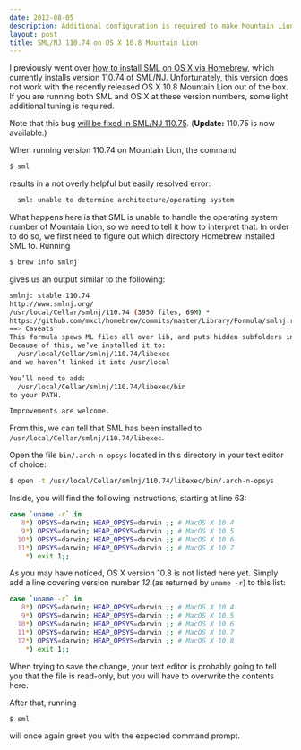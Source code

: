 ```yaml
---
date: 2012-08-05
description: Additional configuration is required to make Mountain Lion and the version of SML/NJ currently being installed via Homebrew play together nicely again.
layout: post
title: SML/NJ 110.74 on OS X 10.8 Mountain Lion
---
```


I previously went over
[how to install SML on OS X via Homebrew](/blog/painless-installation-of-sml-on-os-x/ 'Painless installation of SML on OS X'),
which currently installs version 110.74 of SML/NJ. Unfortunately, this version
does not work with the recently released OS X 10.8 Mountain Lion out of the box.
If you are running both SML and OS X at these version numbers, some light
additional tuning is required.

Note that this bug
[will be fixed in SML/NJ 110.75](http://smlnj-gforge.cs.uchicago.edu/tracker/index.php?func=detail&aid=94&group_id=33&atid=215 'smlnj-gforge: SML/NJ Bugs: Detail: 94 Running on OS X Mountain Lion').
(<strong>Update:</strong> 110.75 is now available.)

When running version 110.74 on Mountain Lion, the command

```bash
$ sml
```

results in a not overly helpful but easily resolved error:

```bash
  sml: unable to determine architecture/operating system
```

What happens here is that SML is unable to handle the operating system number of
Mountain Lion, so we need to tell it how to interpret that. In order to do so,
we first need to figure out which directory Homebrew installed SML to. Running

```bash
$ brew info smlnj
```

gives us an output similar to the following:

```bash
smlnj: stable 110.74
http://www.smlnj.org/
/usr/local/Cellar/smlnj/110.74 (3950 files, 69M) *
https://github.com/mxcl/homebrew/commits/master/Library/Formula/smlnj.rb
==> Caveats
This formula spews ML files all over lib, and puts hidden subfolders in bin.
Because of this, we’ve installed it to:
  /usr/local/Cellar/smlnj/110.74/libexec
and we haven’t linked it into /usr/local

You’ll need to add:
  /usr/local/Cellar/smlnj/110.74/libexec/bin
to your PATH.

Improvements are welcome.
```

From this, we can tell that SML has been installed to
`/usr/local/Cellar/smlnj/110.74/libexec`.

Open the file `bin/.arch-n-opsys` located in this directory in your text editor
of choice:

```bash
$ open -t /usr/local/Cellar/smlnj/110.74/libexec/bin/.arch-n-opsys
```

Inside, you will find the following instructions, starting at line 63:

```bash
case `uname -r` in
   8*) OPSYS=darwin; HEAP_OPSYS=darwin ;; # MacOS X 10.4
   9*) OPSYS=darwin; HEAP_OPSYS=darwin ;; # MacOS X 10.5
  10*) OPSYS=darwin; HEAP_OPSYS=darwin ;; # MacOS X 10.6
  11*) OPSYS=darwin; HEAP_OPSYS=darwin ;; # MacOS X 10.7
    *) exit 1;;
```

As you may have noticed, OS X version 10.8 is not listed here yet. Simply add a
line covering version number _12_  (as returned by `uname -r`) to this list:

```bash
case `uname -r` in
   8*) OPSYS=darwin; HEAP_OPSYS=darwin ;; # MacOS X 10.4
   9*) OPSYS=darwin; HEAP_OPSYS=darwin ;; # MacOS X 10.5
  10*) OPSYS=darwin; HEAP_OPSYS=darwin ;; # MacOS X 10.6
  11*) OPSYS=darwin; HEAP_OPSYS=darwin ;; # MacOS X 10.7
  12*) OPSYS=darwin; HEAP_OPSYS=darwin ;; # MacOS X 10.8
    *) exit 1;;
```

When trying to save the change, your text editor is probably going to tell you
that the file is read-only, but you will have to overwrite the contents here.

After that, running

```bash
$ sml
```

will once again greet you with the expected command prompt.
